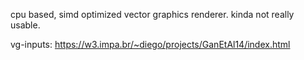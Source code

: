 
cpu based, simd optimized vector graphics renderer.
kinda not really usable.

vg-inputs: https://w3.impa.br/~diego/projects/GanEtAl14/index.html

